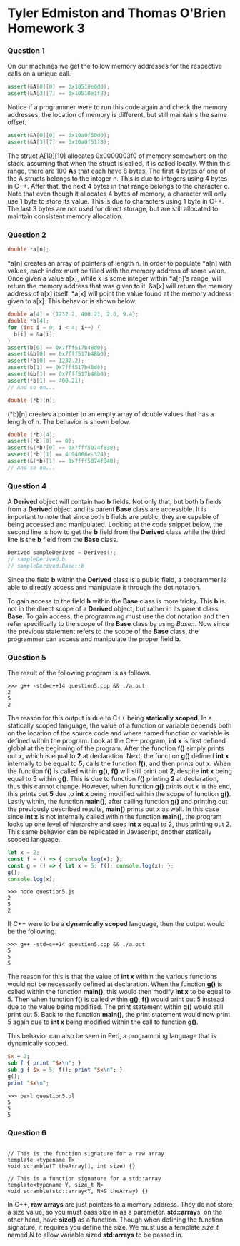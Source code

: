 # Tyler Edmiston and Thomas O'Brien Homework 3

### Question 1

On our machines we get the follow memory addresses for the respective calls on a unique call.
```c++
assert(&A[0][0] == 0x10510e0d0);
assert(&A[3][7] == 0x10510e1f8);
```

Notice if a programmer were to run this code again and check the memory addresses, the location of memory is different, but still maintains the same offset.
```c++
assert(&A[0][0] == 0x10a0f50d0);
assert(&A[3][7] == 0x10a0f51f8);
```

The struct A[10][10] allocates 0x0000003f0 of memory somewhere on the stack, assuming that when the struct is called, it is called locally. Within this range, there are 100 **A**s that each have 8 bytes. The first 4 bytes of one of the A structs belongs to the integer n. This is due to integers using 4 bytes in C++. After that, the next 4 bytes in that range belongs to the character c. Note that even though it allocates 4 bytes of memory, a character will only use 1 byte to store its value. This is due to characters using 1 byte in C++. The last 3 bytes are not used for direct storage, but are still allocated to maintain consistent memory allocation.

### Question 2

```c++
double *a[n];
```

&ast;a[n] creates an array of pointers of length n. In order to populate &ast;a[n] with values, each index must be filled with the memory address of some value. Once given a value a[x], while x is some integer within &ast;a[n]'s range, will return the memory address that was given to it. &a[x] will return the memory address of a[x] itself. &ast;a[x] will point the value found at the memory address given to a[x]. This behavior is shown below.

```c++
double a[4] = {1232.2, 400.21, 2.0, 9.4};
double *b[4];
for (int i = 0; i < 4; i++) {
  b[i] = &a[i];
}
assert(b[0] == 0x7fff517b48d0);
assert(&b[0] == 0x7fff517b48b0);
assert(*b[0] == 1232.2);
assert(b[1] == 0x7fff517b48d8);
assert(&b[1] == 0x7fff517b48b8);
assert(*b[1] == 400.21);
// And so on...
```

```c++
double (*b)[n];
```
(&ast;b)[n] creates a pointer to an empty array of double values that has a length of n. The behavior is shown below.

```c++
double (*b)[4];
assert((*b)[0] == 0);
assert(&(*b)[0] == 0x7fff5074f838);
assert((*b)[1] == 4.94066e-324);
assert(&(*b)[1] == 0x7fff5074f840);
// And so on...
```

### Question 4

A **Derived** object will contain two **b** fields. Not only that, but both **b** fields from a **Derived** object and its parent **Base** class are accessible. It is important to note that since both **b** fields are public, they are capable of being accessed and manipulated. Looking at the code snippet below, the second line is how to get the **b** field from the **Derived** class while the third line is the **b** field from the **Base** class.

```c++
Derived sampleDerived = Derived();
// sampleDerived.b
// sampleDerived.Base::b
```
Since the field **b** within the **Derived** class is a public field, a programmer is able to directly access and manipulate it through the dot notation.

To gain access to the field **b** within the **Base** class is more tricky. This **b** is not in the direct scope of a **Derived** object, but rather in its parent class **Base**. To gain access, the programming must use the dot notation and then refer specifically to the scope of the **Base** class by using _Base::_. Now since the previous statement refers to the scope of the **Base** class, the programmer can access and manipulate the proper field **b**.

### Question 5

The result of the following program is as follows.
```shell
>>> g++ -std=c++14 question5.cpp && ./a.out
2
5
2
```

The reason for this output is due to C++ being **statically scoped**. In a statically scoped language, the value of a function or variable depends both on the location of the source code and where named function or variable is defined within the program. Look at the C++ program, **int x** is first defined global at the beginning of the program. After the function **f()** simply prints out x, which is equal to **2** at declaration. Next, the function **g()** defined **int x** internally to be equal to **5**, calls the function **f()**, and then prints out x. When the function **f()** is called within **g()**, **f()** will still print out **2**, despite **int x** being equal to **5** within **g()**. This is due to function **f()** printing **2** at declaration, thus this cannot change. However, when function **g()** prints out x in the end, this prints out **5** due to **int x** being modified within the scope of function **g()**. Lastly within, the function **main()**, after calling function **g()** and printing out the previously described results, **main()** prints out x as well. In this case since **int x** is not internally called within the function **main()**, the program looks up one level of hierarchy and sees **int x** equal to 2, thus printing out 2. This same behavior can be replicated in Javascript, another statically scoped language.

```js
let x = 2;
const f = () => { console.log(x); };
const g = () => { let x = 5; f(); console.log(x); };
g();
console.log(x);
```
```shell
>>> node question5.js
2
5
2
```

If C++ were to be a **dynamically scoped** language, then the output would be the following.

```shell
>>> g++ -std=c++14 question5.cpp && ./a.out
5
5
5
```

The reason for this is that the value of **int x** within the various functions would not be necessarily defined at declaration. When the function **g()** is called within the function **main()**, this would then modify **int x** to be equal to 5. Then when function **f()** is called within **g()**, **f()** would print out 5 instead due to the value being modified. The print statement within **g()** would still print out 5. Back to the function **main()**, the print statement would now print 5 again due to **int x** being modified within the call to function **g()**.

This behavior can also be seen in Perl, a programming language that is dynamically scoped.

```perl
$x = 2;
sub f { print "$x\n"; }
sub g { $x = 5; f(); print "$x\n"; }
g();
print "$x\n";
```
```shell
>>> perl question5.pl
5
5
5
```

### Question 6

```

// This is the function signature for a raw array
template <typename T>
void scramble(T theArray[], int size) {}

// This is a function signature for a std::array
template<typename Y, size_t N>
void scramble(std::array<Y, N>& theArray) {}

```

In C++, **raw arrays** are just pointers to a memory address. They do not store a size value, so you must pass size in as a parameter.
**std::array**s, on the other hand, have **size()** as a function. Though when defining the function signature, it requires you define the size. We must use a template *size_t* named *N* to allow variable sized **std:arrays** to be passed in.
